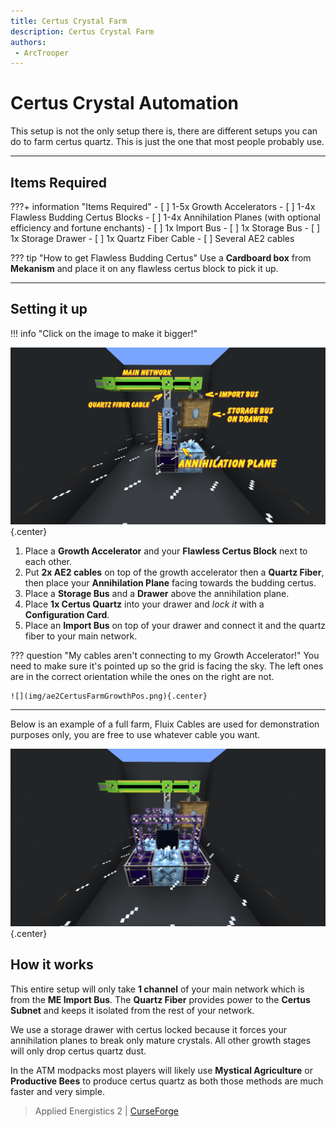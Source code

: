 ```yaml
---
title: Certus Crystal Farm
description: Certus Crystal Farm
authors: 
 - ArcTrooper
---
```


# Certus Crystal Automation

This setup is not the only setup there is, there are different setups you can do to farm certus quartz. This is just the one that most people probably use.

---

## Items Required

???+ information "Items Required"
	- [ ] 1-5x Growth Accelerators
	- [ ] 1-4x Flawless Budding Certus Blocks
	- [ ] 1-4x Annihilation Planes (with optional efficiency and fortune enchants)
	- [ ] 1x Import Bus
	- [ ] 1x Storage Bus
	- [ ] 1x Storage Drawer
	- [ ] 1x Quartz Fiber Cable
	- [ ] Several AE2 cables

??? tip "How to get Flawless Budding Certus"
	Use a **Cardboard box** from **Mekanism** and place it on any flawless certus block to pick it up.

---

## Setting it up

!!! info "Click on the image to make it bigger!"

![](img/ae2CertusFarm.png){.center}

1. Place a **Growth Accelerator** and your **Flawless Certus Block** next to each other.
2. Put **2x AE2 cables** on top of the growth accelerator then a **Quartz Fiber**, then place your **Annihilation Plane** facing towards the budding certus.
3. Place a **Storage Bus** and a **Drawer** above the annihilation plane.
4. Place **1x Certus Quartz** into your drawer and *lock it* with a **Configuration Card**.
5. Place an **Import Bus** on top of your drawer and connect it and the quartz fiber to your main network.

??? question "My cables aren't connecting to my Growth Accelerator!"
	You need to make sure it's pointed up so the grid is facing the sky. The left ones are in the correct orientation while the ones on the right are not.
	
	![](img/ae2CertusFarmGrowthPos.png){.center}

---

Below is an example of a full farm, Fluix Cables are used for demonstration purposes only, you are free to use whatever cable you want.

![](img/ae2CertusFarmFull.png){.center}

## How it works

This entire setup will only take **1 channel** of your main network which is from the **ME Import Bus**. The **Quartz Fiber** provides power to the **Certus Subnet** and keeps it isolated from the rest of your network.

We use a storage drawer with certus locked because it forces your annihilation planes to break only mature crystals. All other growth stages will only drop certus quartz dust.

In the ATM modpacks most players will likely use **Mystical Agriculture** or **Productive Bees** to produce certus quartz as both those methods are much faster and very simple.

> Applied Energistics 2 | [CurseForge](https://legacy.curseforge.com/minecraft/mc-mods/applied-energistics-2)
